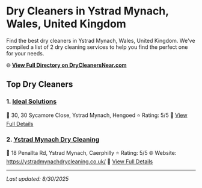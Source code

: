 # Dry Cleaners in Ystrad Mynach, Wales, United Kingdom

Find the best dry cleaners in Ystrad Mynach, Wales, United Kingdom. We've compiled a list of 2 dry cleaning services to help you find the perfect one for your needs.

🌐 **[View Full Directory on DryCleanersNear.com](https://drycleanersnear.com/city/United%20Kingdom/Wales/Ystrad%20Mynach)**

## Top Dry Cleaners

### 1. [Ideal Solutions](https://drycleanersnear.com/dryCleaner/68a52ca95ea1ca1ba63a5442/ideal-solutions)
📍 30, 30 Sycamore Close, Ystrad Mynach, Hengoed
⭐ Rating: 5/5
🔗 [View Full Details](https://drycleanersnear.com/dryCleaner/68a52ca95ea1ca1ba63a5442/ideal-solutions)

### 2. [Ystrad Mynach Dry Cleaning](https://drycleanersnear.com/dryCleaner/68a52cb95ea1ca1ba63a54bb/ystrad-mynach-dry-cleaning)
📍 18 Penallta Rd, Ystrad Mynach, Caerphilly
⭐ Rating: 5/5
🌐 Website: https://ystradmynachdrycleaning.co.uk/
🔗 [View Full Details](https://drycleanersnear.com/dryCleaner/68a52cb95ea1ca1ba63a54bb/ystrad-mynach-dry-cleaning)


---

*Last updated: 8/30/2025*
